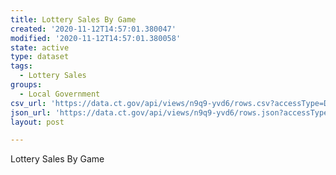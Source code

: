 ```yaml
---
title: Lottery Sales By Game
created: '2020-11-12T14:57:01.380047'
modified: '2020-11-12T14:57:01.380058'
state: active
type: dataset
tags:
  - Lottery Sales
groups:
  - Local Government
csv_url: 'https://data.ct.gov/api/views/n9q9-yvd6/rows.csv?accessType=DOWNLOAD'
json_url: 'https://data.ct.gov/api/views/n9q9-yvd6/rows.json?accessType=DOWNLOAD'
layout: post

---
```

Lottery Sales By Game
